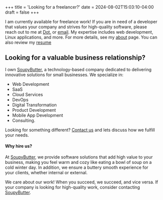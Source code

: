 +++
title = 'Looking for a freelancer?'
date = 2024-08-02T15:03:10-04:00
draft = false
+++

I am currently available for freelance work! If you are in need of a developer that values your company and strives for high-quality software, please reach out to me at [Dot.](https://dot.cards/adcampbell) or [email](mailto:campbell.andrew86@gmail.com). My expertise includes web development, Linux applications, and more. For more details, see my [about](/about) page. You can also review my [resume](https://docs.google.com/document/d/1co1tjx6uP4Ngb9VbFKdvrRfdAALxCTUptJKC36N8uoo/edit?usp=sharing)

## Looking for a valuable business relationship?

I own [SoupyButter](https://soupybutter.com), a technology-based company dedicated to delivering innovative solutions for small businesses. We specialize in:

- Web Development
- SaaS
- Cloud Services
- DevOps
- Digital Transformation
- Product Development
- Mobile App Development
- Consulting.

Looking for something different? [Contact us](mailto:sales@soupybutter.com) and lets discuss how we fulfill your needs.

#### Why hire us?

At [SoupyButter](https://soupybutter.com), we provide software solutions that add high value to your business, making you feel warm and cozy like eating a bowl of soup on a cold winter day. In addition, we ensure a buttery smooth experience for your clients, whether internal or external.

We care about our work! When you succeed, we succeed, and vice versa. If your company is looking for high-quality work, consider contacting [SoupyButter](mailto:sales@soupybutter.com).
